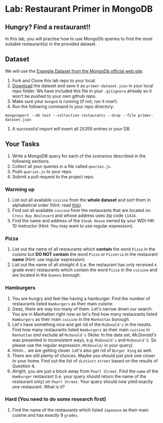 # Lab: Restaurant Primer in MongoDB

## Hungry? Find a restaurant!! 
In this lab, you will practise how to use MongoDb queries to find the most suitable restaurant(s) in the provided dataset.

## Dataset
We will use the [Example Dataset from the MongoDb official web site](https://docs.mongodb.org/getting-started/shell/import-data/). 

1. Fork and Clone this lab repo to your local.
1. [Download](https://raw.githubusercontent.com/mongodb/docs-assets/primer-dataset/dataset.json) the dataset and save it as `primer-dataset.json` in your local repo folder. We have included this file in your `.gitignore` already so it won't be pushed to your own github repo.
1. Make sure your `mongod` is running (if not, run it now!).
1. Run the following command in your repo directory:
```
mongoimport --db test --collection restaurants --drop --file primer-dataset.json
```
1. A successful import will insert all 25359 entries in your DB.

## Your Tasks

1. Write a MongoDB query for each of the scenarios described in the following sections.
1. Collect all your queries in a file called `queries.js`.
1. Push `queries.js` to your repo.
1. Submit a pull request to the project repo.

### Warming up
1. List out all available `cuisine` from the **whole dataset** and sort them in alphabetical order (Hint: read [this](https://docs.mongodb.org/v3.0/reference/method/db.collection.distinct/)).
1. Find out all available `cuisine` from the restaurants that are located on `Cross Bay Boulevard` and whose address uses zip code `11414`.
1. Find the name and address of the `Steak House` owned by your WDI-HK-10 instructor (Hint: You may want to use regular expression).

### Pizza
1. List out the name of all restaurants which **contain** the word `Pizza` in the *cuisine* but  **DO NOT contain** the word `Pizza` or `Pizzeria` in the restaurant **name** (Hint: use regular expression).
1. List out the name of all *straight A* (i.e. the restaurant has only received `A` grade ever) restaurants which contain the word `Pizza` in the `cuisine` and are located in the `Queens` *borough*. 

### Hamburgers
1. You are hungry and feel like having a hamburger. Find the number of restaurants listed `Hamburgers` as their main *cuisine*.
1. Geez, there are way too many of them. Let's narrow down our search. You are in Manhattan right now so let's find how many restaurants listed `Hamburgers` as their main `cuisine` in the `Manhattan` *borough*.
1. Let's have something nice and get rid of the `McDonald's` in the results. Find how many restaurants listed `Hamburgers` as their main `cuisine` in `Manhattan` *and* exclude all `Mcdonald's` (Note: In the data set, _McDonald's_ was presented in inconsistent ways, e.g. `McDonald's` and `McDonald'S`. So please use the regular expression `/McDonald/` in your query).
1. Hmm... we are getting closer. Let's also get rid of `Burger King` as well.
1. There are still plenty of choices. Maybe you should just pick one closer to your home. Find out the list of `distinct` `street` based on the results of Question 4.
1. Alright, you are just a block away from `Pearl Street`. Find the `name` of the `Hamburger` restaurant (i.e. your query should return the name of the restaurant only) on `Pearl Street`. Your query should now yield exactly *one* restaurant. What is it?

### Hard (You need to do some research first)
1. Find the name of the restaurants which listed `Japanese` as their main cuisine and has exactly 9 `grades`.
